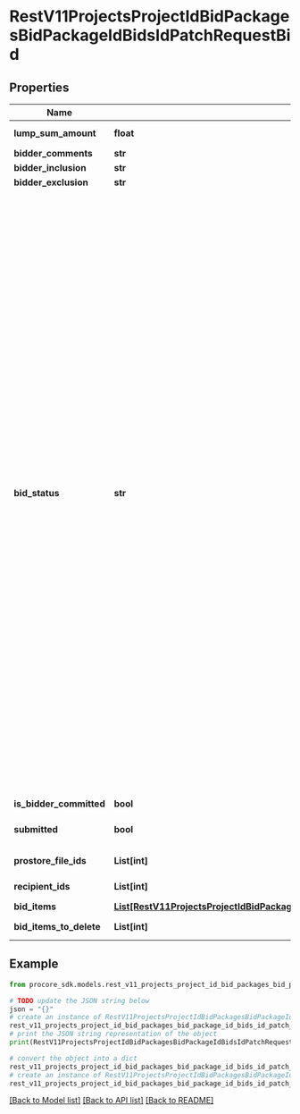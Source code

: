 # RestV11ProjectsProjectIdBidPackagesBidPackageIdBidsIdPatchRequestBid


## Properties

Name | Type | Description | Notes
------------ | ------------- | ------------- | -------------
**lump_sum_amount** | **float** | Lump sum (overall) amount | [optional] 
**bidder_comments** | **str** | Comments | [optional] 
**bidder_inclusion** | **str** | Inclusions | [optional] 
**bidder_exclusion** | **str** | Exclusions | [optional] 
**bid_status** | **str** | This status is combination of the &#x60;invitation_last_sent_at&#x60;, &#x60;is_bidder_committed&#x60;, &#x60;submitted&#x60;, &amp; &#x60;awarded&#x60; values. The &#x60;not_invited&#x60;  status is the same as &#x60;invitation_last_sent_at&#x60; being null,     &#x60;is_bidder_committed&#x60; being null,  &#x60;submitted&#x60; being false, &amp; &#x60;awarded&#x60; not being true. The &#x60;undecided&#x60;    status is the same as &#x60;invitation_last_sent_at&#x60; not being null, &#x60;is_bidder_committed&#x60; being null,  &#x60;submitted&#x60; being false, &amp; &#x60;awarded&#x60; not being true. The &#x60;will_not_bid&#x60; status is the same as &#x60;invitation_last_sent_at&#x60; not being null, &#x60;is_bidder_committed&#x60; being false, &#x60;submitted&#x60; being false, &amp; &#x60;awarded&#x60; not being true. The &#x60;will_bid&#x60;     status is the same as &#x60;invitation_last_sent_at&#x60; not being null, &#x60;is_bidder_committed&#x60; being true,  &#x60;submitted&#x60; being false, &amp; &#x60;awarded&#x60; not being true. The &#x60;submitted&#x60;    status is the same as &#x60;invitation_last_sent_at&#x60; not being null, &#x60;is_bidder_committed&#x60; being true,  &#x60;submitted&#x60; being true,  &amp; &#x60;awarded&#x60; not being true. The &#x60;awarded&#x60;      status is the same as &#x60;invitation_last_sent_at&#x60; not being null, &#x60;is_bidder_committed&#x60; being true,  &#x60;submitted&#x60; being true,  &amp; &#x60;awarded&#x60; being true.  | [optional] 
**is_bidder_committed** | **bool** | Bidder committed | [optional] 
**submitted** | **bool** | Vendor submitted Bid | [optional] [default to False]
**prostore_file_ids** | **List[int]** | Array of Prostore File IDs for attachments | [optional] 
**recipient_ids** | **List[int]** | Array of Login IDs to add as recipients | [optional] 
**bid_items** | [**List[RestV11ProjectsProjectIdBidPackagesBidPackageIdBidsIdPatchRequestBidBidItemsInner]**](RestV11ProjectsProjectIdBidPackagesBidPackageIdBidsIdPatchRequestBidBidItemsInner.md) | Bid Items for a Bid | [optional] 
**bid_items_to_delete** | **List[int]** | IDs of Bid Items that need to be deleted | [optional] 

## Example

```python
from procore_sdk.models.rest_v11_projects_project_id_bid_packages_bid_package_id_bids_id_patch_request_bid import RestV11ProjectsProjectIdBidPackagesBidPackageIdBidsIdPatchRequestBid

# TODO update the JSON string below
json = "{}"
# create an instance of RestV11ProjectsProjectIdBidPackagesBidPackageIdBidsIdPatchRequestBid from a JSON string
rest_v11_projects_project_id_bid_packages_bid_package_id_bids_id_patch_request_bid_instance = RestV11ProjectsProjectIdBidPackagesBidPackageIdBidsIdPatchRequestBid.from_json(json)
# print the JSON string representation of the object
print(RestV11ProjectsProjectIdBidPackagesBidPackageIdBidsIdPatchRequestBid.to_json())

# convert the object into a dict
rest_v11_projects_project_id_bid_packages_bid_package_id_bids_id_patch_request_bid_dict = rest_v11_projects_project_id_bid_packages_bid_package_id_bids_id_patch_request_bid_instance.to_dict()
# create an instance of RestV11ProjectsProjectIdBidPackagesBidPackageIdBidsIdPatchRequestBid from a dict
rest_v11_projects_project_id_bid_packages_bid_package_id_bids_id_patch_request_bid_from_dict = RestV11ProjectsProjectIdBidPackagesBidPackageIdBidsIdPatchRequestBid.from_dict(rest_v11_projects_project_id_bid_packages_bid_package_id_bids_id_patch_request_bid_dict)
```
[[Back to Model list]](../README.md#documentation-for-models) [[Back to API list]](../README.md#documentation-for-api-endpoints) [[Back to README]](../README.md)


